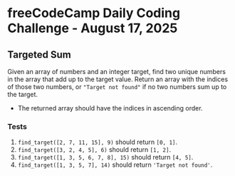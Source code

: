 # freeCodeCamp Daily Coding Challenge - August 17, 2025

## Targeted Sum

Given an array of numbers and an integer target, find two unique numbers in the array that add up to the target value. Return an array with the indices of those two numbers, or `"Target not found"` if no two numbers sum up to the target.

* The returned array should have the indices in ascending order.

### Tests

1. `find_target([2, 7, 11, 15], 9)` should return `[0, 1]`.
2. `find_target([3, 2, 4, 5], 6)` should return `[1, 2]`.
3. `find_target([1, 3, 5, 6, 7, 8], 15)` should return `[4, 5]`.
4. `find_target([1, 3, 5, 7], 14)` should return `'Target not found'`.